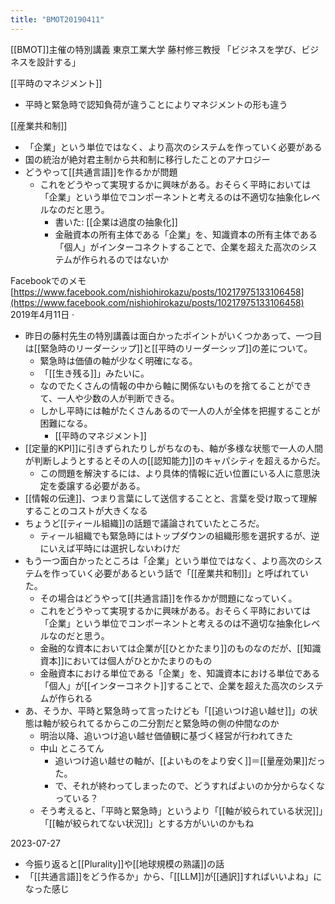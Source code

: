 ```yaml
---
title: "BMOT20190411"
---
```


[[BMOT]]主催の特別講義
東京工業大学 藤村修三教授
「ビジネスを学び、ビジネスを設計する」

[[平時のマネジメント]]
- 平時と緊急時で認知負荷が違うことによりマネジメントの形も違う

[[産業共和制]]
- 「企業」という単位ではなく、より高次のシステムを作っていく必要がある
- 国の統治が絶対君主制から共和制に移行したことのアナロジー
- どうやって[[共通言語]]を作るかが問題
    - これをどうやって実現するかに興味がある。おそらく平時においては「企業」という単位でコンポーネントと考えるのは不適切な抽象化レベルなのだと思う。
        - 書いた: [[企業は過度の抽象化]]
        - 金融資本の所有主体である「企業」を、知識資本の所有主体である「個人」がインターコネクトすることで、企業を超えた高次のシステムが作られるのではないか

Facebookでのメモ [https://www.facebook.com/nishiohirokazu/posts/10217975133106458](https://www.facebook.com/nishiohirokazu/posts/10217975133106458)
2019年4月11日  ·
- 昨日の藤村先生の特別講義は面白かったポイントがいくつかあって、一つ目は[[緊急時のリーダーシップ]]と[[平時のリーダーシップ]]の差について。
    - 緊急時は価値の軸が少なく明確になる。
    - 「[[生き残る]]」みたいに。
    - なのでたくさんの情報の中から軸に関係ないものを捨てることができて、一人や少数の人が判断できる。
    - しかし平時には軸がたくさんあるので一人の人が全体を把握することが困難になる。
        - [[平時のマネジメント]]
- [[定量的KPI]]に引きずられたりしがちなのも、軸が多様な状態で一人の人間が判断しようとするとその人の[[認知能力]]のキャパシティを超えるからだ。
    - この問題を解決するには、より具体的情報に近い位置にいる人に意思決定を委譲する必要がある。
- [[情報の伝達]]、つまり言葉にして送信することと、言葉を受け取って理解することのコストが大きくなる
- ちょうど[[ティール組織]]の話題で議論されていたところだ。
    - ティール組織でも緊急時にはトップダウンの組織形態を選択するが、逆にいえば平時には選択しないわけだ
- もう一つ面白かったところは「企業」という単位ではなく、より高次のシステムを作っていく必要があるという話で「[[産業共和制]]」と呼ばれていた。
    - その場合はどうやって[[共通言語]]を作るかが問題になっていく。
    - これをどうやって実現するかに興味がある。おそらく平時においては「企業」という単位でコンポーネントと考えるのは不適切な抽象化レベルなのだと思う。
    - 金融的な資本においては企業が[[ひとかたまり]]のものなのだが、[[知識資本]]においては個人がひとかたまりのもの
    - 金融資本における単位である「企業」を、知識資本における単位である「個人」が[[インターコネクト]]することで、企業を超えた高次のシステムが作られる
- あ、そうか、平時と緊急時って言ったけども「[[追いつけ追い越せ]]」の状態は軸が絞られてるからこの二分割だと緊急時の側の仲間なのか
    - 明治以降、追いつけ追い越せ価値観に基づく経営が行われてきた
    - 中山 ところてん
        - 追いつけ追い越せの軸が、[[よいものをより安く]]＝[[量産効果]]だった。
        - で、それが終わってしまったので、どうすればよいのか分からなくなっている？
    - そう考えると、「平時と緊急時」というより「[[軸が絞られている状況]]」「[[軸が絞られてない状況]]」とする方がいいのかもね

2023-07-27
- 今振り返ると[[Plurality]]や[[地球規模の熟議]]の話
- 「[[共通言語]]をどう作るか」から、「[[LLM]]が[[通訳]]すればいいよね」になった感じ
